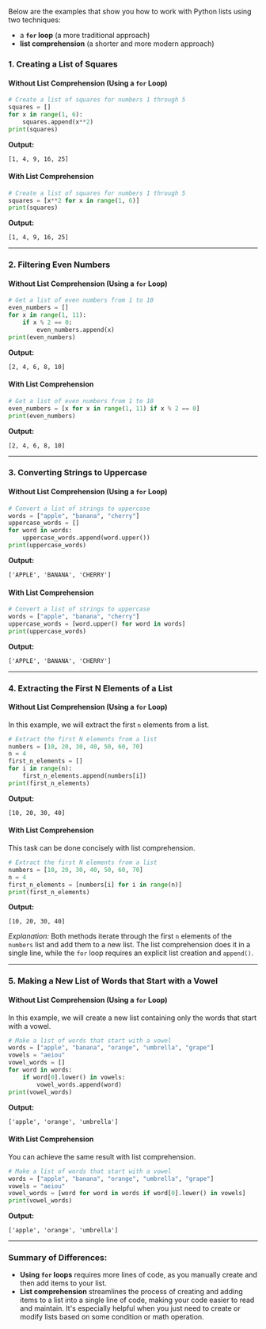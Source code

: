 
Below are the examples that show you how to work with Python lists using two techniques:

- a **`for` loop** (a more traditional approach)
- **list comprehension** (a shorter and more modern approach)

### 1. **Creating a List of Squares**

#### Without List Comprehension (Using a `for` Loop)
```python
# Create a list of squares for numbers 1 through 5
squares = []
for x in range(1, 6):
    squares.append(x**2)
print(squares)
```
**Output:**
```
[1, 4, 9, 16, 25]
```

#### With List Comprehension
```python
# Create a list of squares for numbers 1 through 5
squares = [x**2 for x in range(1, 6)]
print(squares)
```
**Output:**
```
[1, 4, 9, 16, 25]
```

---

### 2. **Filtering Even Numbers**

#### Without List Comprehension (Using a `for` Loop)
```python
# Get a list of even numbers from 1 to 10
even_numbers = []
for x in range(1, 11):
    if x % 2 == 0:
        even_numbers.append(x)
print(even_numbers)
```
**Output:**
```
[2, 4, 6, 8, 10]
```

#### With List Comprehension
```python
# Get a list of even numbers from 1 to 10
even_numbers = [x for x in range(1, 11) if x % 2 == 0]
print(even_numbers)
```
**Output:**
```
[2, 4, 6, 8, 10]
```

---

### 3. **Converting Strings to Uppercase**

#### Without List Comprehension (Using a `for` Loop)
```python
# Convert a list of strings to uppercase
words = ["apple", "banana", "cherry"]
uppercase_words = []
for word in words:
    uppercase_words.append(word.upper())
print(uppercase_words)
```
**Output:**
```
['APPLE', 'BANANA', 'CHERRY']
```

#### With List Comprehension
```python
# Convert a list of strings to uppercase
words = ["apple", "banana", "cherry"]
uppercase_words = [word.upper() for word in words]
print(uppercase_words)
```
**Output:**
```
['APPLE', 'BANANA', 'CHERRY']
```
---

### 4. **Extracting the First N Elements of a List**

#### Without List Comprehension (Using a `for` Loop)
In this example, we will extract the first `n` elements from a list.

```python
# Extract the first N elements from a list
numbers = [10, 20, 30, 40, 50, 60, 70]
n = 4
first_n_elements = []
for i in range(n):
    first_n_elements.append(numbers[i])
print(first_n_elements)
```
**Output:**
```
[10, 20, 30, 40]
```

#### With List Comprehension
This task can be done concisely with list comprehension.

```python
# Extract the first N elements from a list
numbers = [10, 20, 30, 40, 50, 60, 70]
n = 4
first_n_elements = [numbers[i] for i in range(n)]
print(first_n_elements)
```
**Output:**
```
[10, 20, 30, 40]
```

*Explanation:* Both methods iterate through the first `n` elements of the `numbers` list and add them to a new list. The list comprehension does it in a single line, while the `for` loop requires an explicit list creation and `append()`.

---

### 5. **Making a New List of Words that Start with a Vowel**

#### Without List Comprehension (Using a `for` Loop)
In this example, we will create a new list containing only the words that start with a vowel.

```python
# Make a list of words that start with a vowel
words = ["apple", "banana", "orange", "umbrella", "grape"]
vowels = "aeiou"
vowel_words = []
for word in words:
    if word[0].lower() in vowels:
        vowel_words.append(word)
print(vowel_words)
```
**Output:**
```
['apple', 'orange', 'umbrella']
```

#### With List Comprehension
You can achieve the same result with list comprehension.

```python
# Make a list of words that start with a vowel
words = ["apple", "banana", "orange", "umbrella", "grape"]
vowels = "aeiou"
vowel_words = [word for word in words if word[0].lower() in vowels]
print(vowel_words)
```
**Output:**
```
['apple', 'orange', 'umbrella']
```

---

### Summary of Differences:

- **Using `for` loops** requires more lines of code, as you manually create and then add items to your list.
- **List comprehension** streamlines the process of creating and adding items to a list into a single line of code, making your code easier to read and maintain. It's especially helpful when you just need to create or modify lists based on some condition or math operation.
  
